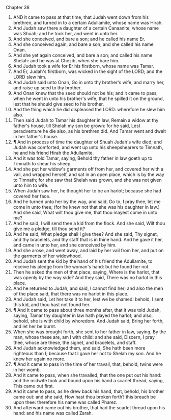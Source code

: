 

Chapter 38

1. AND it came to pass at that time, that Judah went down from his brethren, and turned in to a certain Adullamite, whose name was Hirah.
2. And Judah saw there a daughter of a certain Canaanite, whose name was Shuah; and he took her, and went in unto her.
3. And she conceived, and bare a son; and he called his name Er.
4. And she conceived again, and bare a son; and she called his name Onan.
5. And she yet again conceived, and bare a son; and called his name Shelah: and he was at Chezib, when she bare him.
6. And Judah took a wife for Er his firstborn, whose name was Tamar.
7. And Er, Judah's firstborn, was wicked in the sight of the LORD; and the LORD slew him.
8. And Judah said unto Onan, Go in unto thy brother's wife, and marry her, and raise up seed to thy brother.
9. And Onan knew that the seed should not be his; and it came to pass, when he went in unto his brother's wife, that he spilled it on the ground, lest that he should give seed to his brother.
10. And the thing which he did displeased the LORD: wherefore he slew him also.
11. Then said Judah to Tamar his daughter in law, Remain a widow at thy father's house, till Shelah my son be grown: for he said, Lest peradventure he die also, as his brethren did.  And Tamar went and dwelt in her father's house.
12. ¶ And in process of time the daughter of Shuah Judah's wife died; and Judah was comforted, and went up unto his sheepshearers to Timnath, he and his friend Hirah the Adullamite.
13. And it was told Tamar, saying, Behold thy father in law goeth up to Timnath to shear his sheep.
14. And she put her widow's garments off from her, and covered her with a vail, and wrapped herself, and sat in an open place, which is by the way to Timnath; for she saw that Shelah was grown, and she was not given unto him to wife.
15. When Judah saw her, he thought her to be an harlot; because she had covered her face.
16. And he turned unto her by the way, and said, Go to, I pray thee, let me come in unto thee; (for he knew not that she was his daughter in law.) And she said, What wilt thou give me, that thou mayest come in unto me?
17. And he said, I will send thee a kid from the flock.  And she said, Wilt thou give me a pledge, till thou send it?
18. And he said, What pledge shall I give thee?  And she said, Thy signet, and thy bracelets, and thy staff that is in thine hand.  And he gave it her, and came in unto her, and she conceived by him.
19. And she arose, and went away, and laid by her vail from her, and put on the garments of her widowhood.
20. And Judah sent the kid by the hand of his friend the Adullamite, to receive his pledge from the woman's hand: but he found her not.
21. Then he asked the men of that place, saying, Where is the harlot, that was openly by the way side?  And they said, There was no harlot in this place.
22. And he returned to Judah, and said, I cannot find her; and also the men of the place said, that there was no harlot in this place.
23. And Judah said, Let her take it to her, lest we be shamed: behold, I sent this kid, and thou hast not found her.
24. ¶ And it came to pass about three months after, that it was told Judah, saying, Tamar thy daughter in law hath played the harlot; and also, behold, she is with child by whoredom.  And Judah said, Bring her forth, and let her be burnt.
25. When she was brought forth, she sent to her father in law, saying, By the man, whose these are, am I with child: and she said, Discern, I pray thee, whose are these, the signet, and bracelets, and staff.
26. And Judah acknowledged them, and said, She hath been more righteous than I; because that I gave her not to Shelah my son.  And he knew her again no more.
27. ¶ And it came to pass in the time of her travail, that, behold, twins were in her womb.
28. And it came to pass, when she travailed, that the one put out his hand: and the midwife took and bound upon his hand a scarlet thread, saying, This came out first.
29. And it came to pass, as he drew back his hand, that, behold, his brother came out: and she said, How hast thou broken forth? this breach be upon thee: therefore his name was called Pharez.
30. And afterward came out his brother, that had the scarlet thread upon his hand: and his name was called Zarah.
